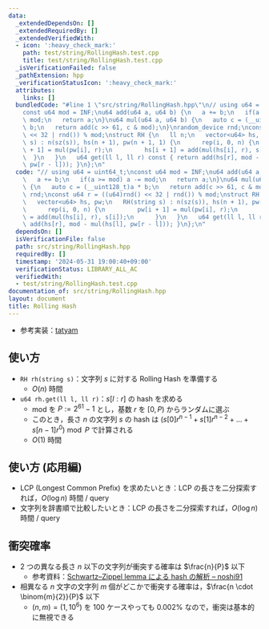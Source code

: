```yaml
---
data:
  _extendedDependsOn: []
  _extendedRequiredBy: []
  _extendedVerifiedWith:
  - icon: ':heavy_check_mark:'
    path: test/string/RollingHash.test.cpp
    title: test/string/RollingHash.test.cpp
  _isVerificationFailed: false
  _pathExtension: hpp
  _verificationStatusIcon: ':heavy_check_mark:'
  attributes:
    links: []
  bundledCode: "#line 1 \"src/string/RollingHash.hpp\"\n// using u64 = uint64_t;\n\
    const u64 mod = INF;\nu64 add(u64 a, u64 b) {\n   a += b;\n   if(a >= mod) a -=\
    \ mod;\n   return a;\n}\nu64 mul(u64 a, u64 b) {\n   auto c = (__uint128_t)a *\
    \ b;\n   return add(c >> 61, c & mod);\n}\nrandom_device rnd;\nconst u64 r = ((u64)rnd()\
    \ << 32 | rnd()) % mod;\nstruct RH {\n   ll n;\n   vector<u64> hs, pw;\n   RH(string\
    \ s) : n(sz(s)), hs(n + 1), pw(n + 1, 1) {\n      rep(i, 0, n) {\n         pw[i\
    \ + 1] = mul(pw[i], r);\n         hs[i + 1] = add(mul(hs[i], r), s[i]);\n    \
    \  }\n   }\n   u64 get(ll l, ll r) const { return add(hs[r], mod - mul(hs[l],\
    \ pw[r - l])); }\n};\n"
  code: "// using u64 = uint64_t;\nconst u64 mod = INF;\nu64 add(u64 a, u64 b) {\n\
    \   a += b;\n   if(a >= mod) a -= mod;\n   return a;\n}\nu64 mul(u64 a, u64 b)\
    \ {\n   auto c = (__uint128_t)a * b;\n   return add(c >> 61, c & mod);\n}\nrandom_device\
    \ rnd;\nconst u64 r = ((u64)rnd() << 32 | rnd()) % mod;\nstruct RH {\n   ll n;\n\
    \   vector<u64> hs, pw;\n   RH(string s) : n(sz(s)), hs(n + 1), pw(n + 1, 1) {\n\
    \      rep(i, 0, n) {\n         pw[i + 1] = mul(pw[i], r);\n         hs[i + 1]\
    \ = add(mul(hs[i], r), s[i]);\n      }\n   }\n   u64 get(ll l, ll r) const { return\
    \ add(hs[r], mod - mul(hs[l], pw[r - l])); }\n};\n"
  dependsOn: []
  isVerificationFile: false
  path: src/string/RollingHash.hpp
  requiredBy: []
  timestamp: '2024-05-31 19:00:40+09:00'
  verificationStatus: LIBRARY_ALL_AC
  verifiedWith:
  - test/string/RollingHash.test.cpp
documentation_of: src/string/RollingHash.hpp
layout: document
title: Rolling Hash
---
```

- 参考実装：[tatyam](https://github.com/tatyam-prime/kyopro_library/blob/master/RollingHash.cpp)

## 使い方

- `RH rh(string s)`：文字列 $s$ に対する Rolling Hash を準備する
    - $O(n)$ 時間
- `u64 rh.get(ll l, ll r)`：$s[l:r]$ の hash を求める
    - mod を $P := 2^{61}-1$ とし，基数 $r$ を $[0, P)$ からランダムに選ぶ
    - このとき，長さ $n$ の文字列 $s$ の hash は $(s[0] r^{n-1} + s[1] r^{n-2} + \dots + s[n-1] r^0) \bmod P$ で計算される
    - $O(1)$ 時間

## 使い方 (応用編)

- LCP (Longest Common Prefix) を求めたいとき：LCP の長さを二分探索すれば，$O(\log n)$ 時間 / query
- 文字列を辞書順で比較したいとき：LCP の長さを二分探索すれば，$O(\log n)$ 時間 / query

## 衝突確率

- $2$ つの異なる長さ $n$ 以下の文字列が衝突する確率は $\frac{n}{P}$ 以下
    - 参考資料：[Schwartz–Zippel lemma による hash の解析 – noshi91](https://github.com/noshi91/blog/blob/master/pages/hash.pdf)
- 相異なる $n$ 文字の文字列 $m$ 個がどこかで衝突する確率は，$\frac{n \cdot \binom{m}{2}}{P}$ 以下
    - $(n, m) = (1, 10^6)$ を $100$ ケースやっても $0.002\%$ なので，衝突は基本的に無視できる
